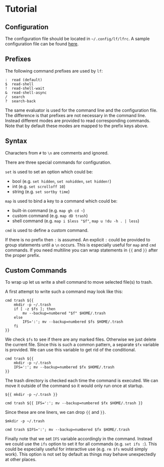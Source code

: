 # Tutorial

## Configuration

The configuration file should be located in `~/.config/lf/lfrc`.
A sample configuration file can be found [here](/etc/lfrc.example).

## Prefixes

The following command prefixes are used by `lf`:

    :  read (default)
    $  read-shell
    !  read-shell-wait
    &  read-shell-async
    /  search
    ?  search-back

The same evaluator is used for the command line and the configuration file.
The difference is that prefixes are not necessary in the command line.
Instead different modes are provided to read corresponding commands.
Note that by default these modes are mapped to the prefix keys above.

## Syntax

Characters from `#` to `\n` are comments and ignored.

There are three special commands for configuration.

`set` is used to set an option which could be:

- bool (e.g. `set hidden`, `set nohidden`, `set hidden!`)
- int (e.g. `set scrolloff 10`)
- string (e.g. `set sortby time`)

`map` is used to bind a key to a command which could be:

- built-in command (e.g. `map gh cd ~`)
- custom command (e.g. `map dD trash`)
- shell command (e.g. `map i $less "$f"`, `map u !du -h . | less`)

`cmd` is used to define a custom command.

If there is no prefix then `:` is assumed.
An explicit `:` could be provided to group statements until a `\n` occurs.
This is especially useful for `map` and `cmd` commands.
If you need multiline you can wrap statements in `{{` and `}}` after the proper prefix.

## Custom Commands

To wrap up let us write a shell command to move selected file(s) to trash.

A first attempt to write such a command may look like this:

    cmd trash ${{
        mkdir -p ~/.trash
        if [ -z $fs ]; then
            mv --backup=numbered "$f" $HOME/.trash
        else
            IFS=':'; mv --backup=numbered $fs $HOME/.trash
        fi
    }}

We check `$fs` to see if there are any marked files.
Otherwise we just delete the current file.
Since this is such a common pattern, a separate `$fx` variable is provided.
We can use this variable to get rid of the conditional.

    cmd trash ${{
        mkdir -p ~/.trash
        IFS=':'; mv --backup=numbered $fx $HOME/.trash
    }}

The trash directory is checked each time the command is executed.
We can move it outside of the command so it would only run once at startup.

    ${{ mkdir -p ~/.trash }}

    cmd trash ${{ IFS=':'; mv --backup=numbered $fx $HOME/.trash }}

Since these are one liners, we can drop `{{` and `}}`.

    $mkdir -p ~/.trash

    cmd trash $IFS=':'; mv --backup=numbered $fx $HOME/.trash

Finally note that we set `IFS` variable accordingly in the command.
Instead we could use the `ifs` option to set it for all commands (e.g. `set ifs :`).
This could be especially useful for interactive use (e.g. `rm $fs` would simply work).
This option is not set by default as things may behave unexpectedly at other places.
